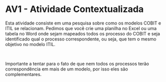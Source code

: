 # AV1 - Atividade Contextualizada

Esta atividade consiste em uma pesquisa sobre como os modelos COBIT e ITIL se relacionam. Pedimos que você crie uma planilha no Excel ou uma tabela no Word onde sejam mapeados todos os processo do COBIT e seja identificado qual o processo correspondente, ou seja, que tem o mesmo objetivo no modelo ITIL.

<br>

Importante a tentar para o fato de que nem todos os processos terão correspondência em mais de um modelo, por isso eles são complementares. 
